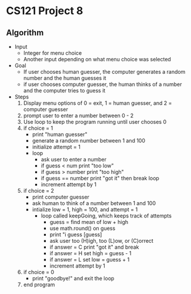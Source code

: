 # CS121 Project 8

## Algorithm
* Input
  * Integer for menu choice
  * Another input depending on what menu choice was selected
* Goal
  * If user chooses human guesser, the computer generates a random number and the human guesses it
  * if user chooses computer guesser, the human thinks of a number and the computer tries to guess it
* Steps
  1. Display menu options of 0 = exit, 1 = human guesser, and 2 = computer guesser
  2. prompt user to enter a number between 0 - 2
  3. Use loop to keep the program running until user chooses 0
  4. if choice = 1
     * print "human guesser"
     * generate a random number between 1 and 100
     * initialize attempt = 1
     * loop
       * ask user to enter a number
       * if guess < num print "too low"
       * if guess > number print "too high"
       * if guess == number print "got it" then break loop
       * increment attempt by 1
  5. if choice = 2
     * print computer guesser
     * ask human to think of a number between 1 and 100
     * intialize low = 1, high = 100, and attempt = 1
       * loop called keepGoing, which keeps track of attempts
         * guess = find mean of low + high
         * use math.round() on guess
         * print "i guess [guess]
         * ask user too (H)igh, too (L)ow, or (C)orrect
         * if answer = C print "got it" and break
         * if answer = H set high = guess - 1
         * if answer = L set low = guess + 1
         * increment attempt by 1
    6. if choice = 0
       * print "goodbye!" and exit the loop
    7. end program
      

